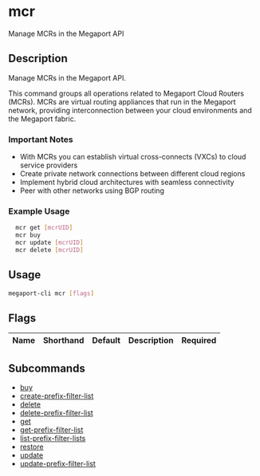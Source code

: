 # mcr

Manage MCRs in the Megaport API

## Description

Manage MCRs in the Megaport API.

This command groups all operations related to Megaport Cloud Routers (MCRs). MCRs are virtual routing appliances that run in the Megaport network, providing interconnection between your cloud environments and the Megaport fabric.

### Important Notes
  - With MCRs you can establish virtual cross-connects (VXCs) to cloud service providers
  - Create private network connections between different cloud regions
  - Implement hybrid cloud architectures with seamless connectivity
  - Peer with other networks using BGP routing

### Example Usage

```sh
  mcr get [mcrUID]
  mcr buy
  mcr update [mcrUID]
  mcr delete [mcrUID]
```

## Usage

```sh
megaport-cli mcr [flags]
```




## Flags

| Name | Shorthand | Default | Description | Required |
|------|-----------|---------|-------------|----------|


## Subcommands

* [buy](megaport-cli_mcr_buy.md)
* [create-prefix-filter-list](megaport-cli_mcr_create-prefix-filter-list.md)
* [delete](megaport-cli_mcr_delete.md)
* [delete-prefix-filter-list](megaport-cli_mcr_delete-prefix-filter-list.md)
* [get](megaport-cli_mcr_get.md)
* [get-prefix-filter-list](megaport-cli_mcr_get-prefix-filter-list.md)
* [list-prefix-filter-lists](megaport-cli_mcr_list-prefix-filter-lists.md)
* [restore](megaport-cli_mcr_restore.md)
* [update](megaport-cli_mcr_update.md)
* [update-prefix-filter-list](megaport-cli_mcr_update-prefix-filter-list.md)

